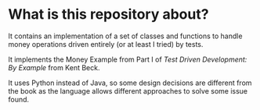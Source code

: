 What is this repository about?
==============================

It contains an implementation of a set of classes and functions to handle money operations driven entirely (or at least I tried) by tests.

It implements the Money Example from Part I of *Test Driven Development: By Example* from Kent Beck.

It uses Python instead of Java, so some design decisions are different from the book as the language allows different approaches to solve some issue found.

